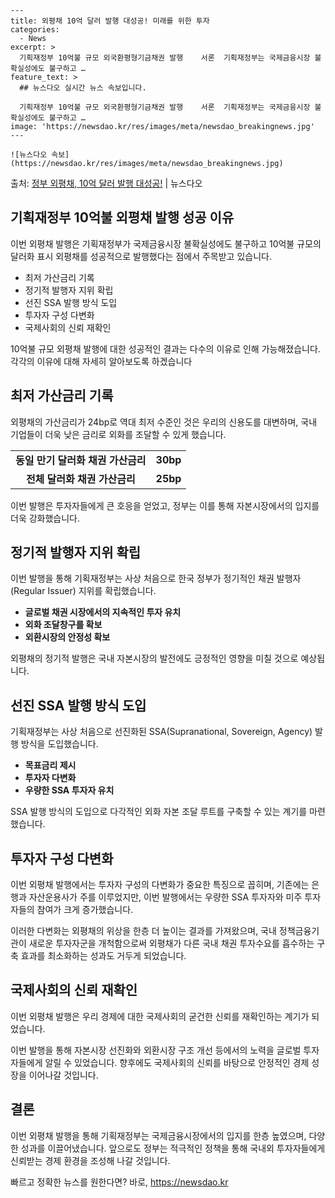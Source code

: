     ---
    title: 외평채 10억 달러 발행 대성공! 미래를 위한 투자
    categories:
      - News
    excerpt: >
      기획재정부 10억불 규모 외국환평형기금채권 발행    서론  기획재정부는 국제금융시장 불확실성에도 불구하고 …
    feature_text: >
      ## 뉴스다오 실시간 뉴스 속보입니다.
    
      기획재정부 10억불 규모 외국환평형기금채권 발행    서론  기획재정부는 국제금융시장 불확실성에도 불구하고 …
    image: 'https://newsdao.kr/res/images/meta/newsdao_breakingnews.jpg'
    ---
    
    ![뉴스다오 속보](https://newsdao.kr/res/images/meta/newsdao_breakingnews.jpg)

<p>출처: <a href="https://newsdao.kr/4477" rel="dofollow">정부 외평채, 10억 달러 발행 대성공!</a> | 뉴스다오</p>

<h2 data-ke-size="size26">기획재정부 10억불 외평채 발행 성공 이유</h2>
이번 외평채 발행은 기획재정부가 국제금융시장 불확실성에도 불구하고 10억불 규모의 달러화 표시 외평채를 성공적으로 발행했다는 점에서 주목받고 있습니다.

<ul>
  <li>최저 가산금리 기록</li>
  <li>정기적 발행자 지위 확립</li>
  <li>선진 SSA 발행 방식 도입</li>
  <li>투자자 구성 다변화</li>
  <li>국제사회의 신뢰 재확인</li>
</ul>

<p data-ke-size="size16">10억불 규모 외평채 발행에 대한 성공적인 결과는 다수의 이유로 인해 가능해졌습니다. 각각의 이유에 대해 자세히 알아보도록 하겠습니다</p>

<h2 data-ke-size="size26">최저 가산금리 기록</h2>
외평채의 가산금리가 24bp로 역대 최저 수준인 것은 우리의 신용도를 대변하며, 국내 기업들이 더욱 낮은 금리로 외화를 조달할 수 있게 했습니다.

<table>
  <tr>
    <td style="text-align: center; height: 17px;"><b>동일 만기 달러화 채권 가산금리</b></td>
    <td style="text-align: center; height: 17px;"><b>30bp</b></td>
  </tr>
  <tr>
    <td style="text-align: center; height: 17px;"><b>전체 달러화 채권 가산금리</b></td>
    <td style="text-align: center; height: 17px;"><b>25bp</b></td>
  </tr>
</table>

<p data-ke-size="size16">이번 발행은 투자자들에게 큰 호응을 얻었고, 정부는 이를 통해 자본시장에서의 입지를 더욱 강화했습니다.</p>

<h2 data-ke-size="size26">정기적 발행자 지위 확립</h2>
이번 발행을 통해 기획재정부는 사상 처음으로 한국 정부가 정기적인 채권 발행자(Regular Issuer) 지위를 확립했습니다.

<ul>
  <li><b>글로벌 채권 시장에서의 지속적인 투자 유치</b></li>
  <li><b>외화 조달창구를 확보</b></li>
  <li><b>외환시장의 안정성 확보</b></li>
</ul>

<p data-ke-size="size16">외평채의 정기적 발행은 국내 자본시장의 발전에도 긍정적인 영향을 미칠 것으로 예상됩니다.</p>

<h2 data-ke-size="size26">선진 SSA 발행 방식 도입</h2>
기획재정부는 사상 처음으로 선진화된 SSA(Supranational, Sovereign, Agency) 발행 방식을 도입했습니다.

<ul>
  <li><b>목표금리 제시</b></li>
  <li><b>투자자 다변화</b></li>
  <li><b>우량한 SSA 투자자 유치</b></li>
</ul>

<p data-ke-size="size16">SSA 발행 방식의 도입으로 다각적인 외화 자본 조달 루트를 구축할 수 있는 계기를 마련했습니다.</p>

<h2 data-ke-size="size26">투자자 구성 다변화</h2>
이번 외평채 발행에서는 투자자 구성의 다변화가 중요한 특징으로 꼽히며, 기존에는 은행과 자산운용사가 주를 이루었지만, 이번 발행에서는 우량한 SSA 투자자와 미주 투자자들의 참여가 크게 증가했습니다.

<p data-ke-size="size16">이러한 다변화는 외평채의 위상을 한층 더 높이는 결과를 가져왔으며, 국내 정책금융기관이 새로운 투자자군을 개척함으로써 외평채가 다른 국내 채권 투자수요를 흡수하는 구축 효과를 최소화하는 성과도 거두게 되었습니다.</p>

<h2 data-ke-size="size26">국제사회의 신뢰 재확인</h2>
이번 외평채 발행은 우리 경제에 대한 국제사회의 굳건한 신뢰를 재확인하는 계기가 되었습니다.

<p data-ke-size="size16">이번 발행을 통해 자본시장 선진화와 외환시장 구조 개선 등에서의 노력을 글로벌 투자자들에게 알릴 수 있었습니다. 향후에도 국제사회의 신뢰를 바탕으로 안정적인 경제 성장을 이어나갈 것입니다.</p>

<h2 data-ke-size="size26">결론</h2>
이번 외평채 발행을 통해 기획재정부는 국제금융시장에서의 입지를 한층 높였으며, 다양한 성과를 이끌어냈습니다. 앞으로도 정부는 적극적인 정책을 통해 국내외 투자자들에게 신뢰받는 경제 환경을 조성해 나갈 것입니다.

<p data-ke-size="size16"></p> 

빠르고 정확한 뉴스를 원한다면? 바로, <a href="https://newsdao.kr" rel="dofollow">https://newsdao.kr</a>


    
